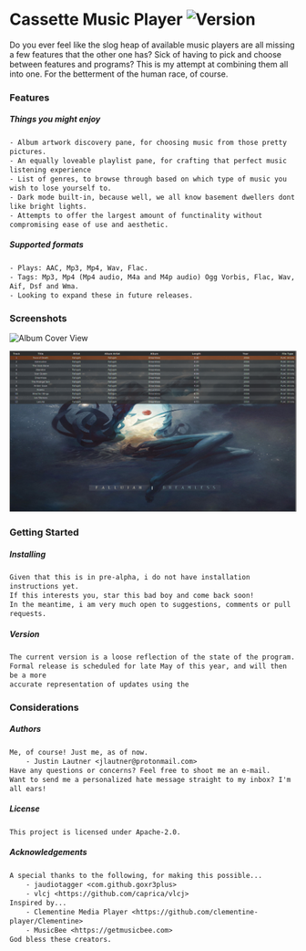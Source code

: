 # Cassette Music Player ![Version](https://img.shields.io/badge/Version-v0.7--pre--alpha-red "pre-alpha")

Do you ever feel like the slog heap of available music players are all missing a few features that the other one has? Sick of having to pick and choose between features and programs? This is my attempt at combining them all into one. For the betterment of the human race, of course.

### Features

##### Things you might enjoy
```
- Album artwork discovery pane, for choosing music from those pretty pictures.
- An equally loveable playlist pane, for crafting that perfect music listening experience
- List of genres, to browse through based on which type of music you wish to lose yourself to.
- Dark mode built-in, because well, we all know basement dwellers dont like bright lights.
- Attempts to offer the largest amount of functinality without compromising ease of use and aesthetic.
```
##### Supported formats
```
- Plays: AAC, Mp3, Mp4, Wav, Flac.
- Tags: Mp3, Mp4 (Mp4 audio, M4a and M4p audio) Ogg Vorbis, Flac, Wav, Aif, Dsf and Wma.
- Looking to expand these in future releases.
```
### Screenshots
![Album Cover View](screenshots/Cassette_Album_View_Dropdown_2.png "A small taste of what is to come")

![Playlist View](screenshots/Cassette_Playlist_View.png "Making additions to that small taste")
### Getting Started
##### Installing
```
Given that this is in pre-alpha, i do not have installation instructions yet. 
If this interests you, star this bad boy and come back soon!
In the meantime, i am very much open to suggestions, comments or pull requests.
```
##### Version
```
The current version is a loose reflection of the state of the program. 
Formal release is scheduled for late May of this year, and will then be a more
accurate representation of updates using the 
```
### Considerations
##### Authors
```
Me, of course! Just me, as of now.
    - Justin Lautner <jlautner@protonmail.com>
Have any questions or concerns? Feel free to shoot me an e-mail.
Want to send me a personalized hate message straight to my inbox? I'm all ears!
```
##### License
```
This project is licensed under Apache-2.0.
```
##### Acknowledgements
```
A special thanks to the following, for making this possible...
    - jaudiotagger <com.github.goxr3plus>
    - vlcj <https://github.com/caprica/vlcj>
Inspired by...
    - Clementine Media Player <https://github.com/clementine-player/Clementine>
    - MusicBee <https://getmusicbee.com>
God bless these creators.
```
